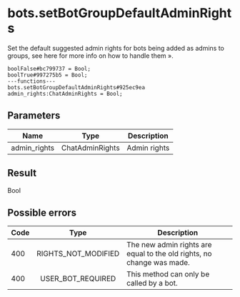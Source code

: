 # bots.setBotGroupDefaultAdminRights
Set the default suggested admin rights for bots being added as admins to groups, see here for more info on how to handle them ».

```
boolFalse#bc799737 = Bool;
boolTrue#997275b5 = Bool;
---functions---
bots.setBotGroupDefaultAdminRights#925ec9ea admin_rights:ChatAdminRights = Bool;
```

## Parameters
| Name | Type | Description |
| ---- | :----: | ----------- |
| admin_rights | ChatAdminRights | Admin rights |


## Result
Bool

## Possible errors
| Code | Type | Description |
| ---- | :----: | ----------- |
| 400 | RIGHTS_NOT_MODIFIED | The new admin rights are equal to the old rights, no change was made. |
| 400 | USER_BOT_REQUIRED | This method can only be called by a bot. |


